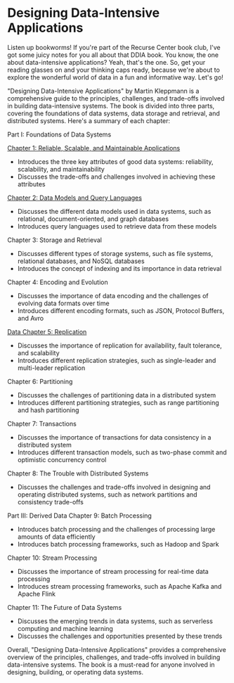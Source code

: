 # Designing Data-Intensive Applications


Listen up bookworms! If you're part of the Recurse Center book club, I've got some juicy notes for you all about that DDIA book. You know, the one about data-intensive applications? Yeah, that's the one. So, get your reading glasses on and your thinking caps ready, because we're about to explore the wonderful world of data in a fun and informative way. Let's go!
 
"Designing Data-Intensive Applications" by Martin Kleppmann is a comprehensive guide to the principles, challenges, and trade-offs involved in building data-intensive systems. The book is divided into three parts, covering the foundations of data systems, data storage and retrieval, and distributed systems. Here's a summary of each chapter:

Part I: Foundations of Data Systems 

[Chapter 1: Reliable, Scalable, and Maintainable Applications](chapter1.md)

-   Introduces the three key attributes of good data systems: reliability, scalability, and maintainability
-   Discusses the trade-offs and challenges involved in achieving these attributes

[Chapter 2: Data Models and Query Languages](chapter2.md)

-   Discusses the different data models used in data systems, such as relational, document-oriented, and graph databases
-   Introduces query languages used to retrieve data from these models

Chapter 3: Storage and Retrieval

-   Discusses different types of storage systems, such as file systems, relational databases, and NoSQL databases
-   Introduces the concept of indexing and its importance in data retrieval

Chapter 4: Encoding and Evolution

-   Discusses the importance of data encoding and the challenges of evolving data formats over time
-   Introduces different encoding formats, such as JSON, Protocol Buffers, and Avro

[Data Chapter 5: Replication](chapter5.md)

-   Discusses the importance of replication for availability, fault tolerance, and scalability
-   Introduces different replication strategies, such as single-leader and multi-leader replication

Chapter 6: Partitioning

-   Discusses the challenges of partitioning data in a distributed system
-   Introduces different partitioning strategies, such as range partitioning and hash partitioning

Chapter 7: Transactions

-   Discusses the importance of transactions for data consistency in a distributed system
-   Introduces different transaction models, such as two-phase commit and optimistic concurrency control

Chapter 8: The Trouble with Distributed Systems

-   Discusses the challenges and trade-offs involved in designing and operating distributed systems, such as network partitions and consistency trade-offs

Part III: Derived Data Chapter 9: Batch Processing

-   Introduces batch processing and the challenges of processing large amounts of data efficiently
-   Introduces batch processing frameworks, such as Hadoop and Spark

Chapter 10: Stream Processing

-   Discusses the importance of stream processing for real-time data processing
-   Introduces stream processing frameworks, such as Apache Kafka and Apache Flink

Chapter 11: The Future of Data Systems

-   Discusses the emerging trends in data systems, such as serverless computing and machine learning
-   Discusses the challenges and opportunities presented by these trends

Overall, "Designing Data-Intensive Applications" provides a comprehensive overview of the principles, challenges, and trade-offs involved in building data-intensive systems. The book is a must-read for anyone involved in designing, building, or operating data systems.
